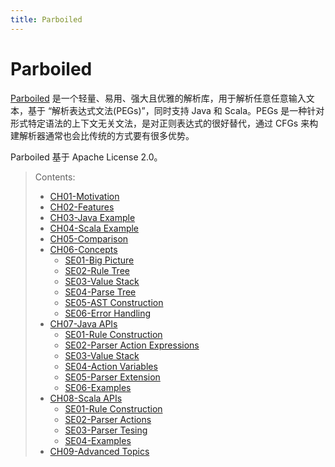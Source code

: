```yaml
---
title: Parboiled
---
```


# Parboiled

[Parboiled](https://github.com/sirthias/parboiled) 是一个轻量、易用、强大且优雅的解析库，用于解析任意任意输入文本，基于 “解析表达式文法(PEGs)”，同时支持 Java 和 Scala。PEGs 是一种针对形式特定语法的上下文无关文法，是对正则表达式的很好替代，通过 CFGs 来构建解析器通常也会比传统的方式要有很多优势。

Parboiled 基于 Apache License 2.0。

> Contents:
> - [CH01-Motivation](CH01-Motivation.html)
> - [CH02-Features](CH02-Features.html)
> - [CH03-Java Example](CH03-Java-Example.html)
> - [CH04-Scala Example](CH04-Scala-Example.html)
> - [CH05-Comparison](CH05-Comparison.html)
> - [CH06-Concepts]()
>   - [SE01-Big Picture](CH06-Concepts/SE01-Big-Picture.html)
>   - [SE02-Rule Tree](CH06-Concepts/SE02-Rule-Tree.html)
>   - [SE03-Value Stack](CH06-Concepts/SE03-Value-Stack.html)
>   - [SE04-Parse Tree](CH06-Concepts/SE04-Parse-Tree.html)
>   - [SE05-AST Construction](CH06-Concepts/SE05-AST-Construction.html)
>   - [SE06-Error Handling](CH06-Concepts/SE06-Error-Handling.html)
> - [CH07-Java APIs](CH07-Java-APIs.html)
>   - [SE01-Rule Construction](CH07-Java-APIs/SE01-Rule-Construction.html)
>   - [SE02-Parser Action Expressions](CH07-Java-APIs/SE02-Parser-Action-Expressions.html)
>   - [SE03-Value Stack](CH07-Java-APIs/SE03-Value-Stack.html)
>   - [SE04-Action Variables](CH07-Java-APIs/SE04-Action-Variables.html)
>   - [SE05-Parser Extension](CH07-Java-APIs/SE05-Parser-Extension.html)
>   - [SE06-Examples](CH07-Java-APIs/SE06-Examples.html)
> - [CH08-Scala APIs](CH08-Scala-APIs.html)
>   - [SE01-Rule Construction](CH08-Scala-APIs/SE01-Rule-Construction.html)
>   - [SE02-Parser Actions](CH08-Scala-APIs/SE02-Parser-Actions.html)
>   - [SE03-Parser Tesing](CH08-Scala-APIs/SE03-Parser-Tesing.html)
>   - [SE04-Examples](CH08-Scala-APIs/SE04-Examples.html)
> - [CH09-Advanced Topics](CH09-Advanced-Topics.html)


